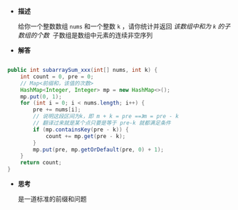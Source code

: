 -  **描述**

	给你一个整数数组 `nums` 和一个整数 `k` ，请你统计并返回 _该数组中和为 `k` 的子数组的个数_ 
	子数组是数组中元素的连续非空序列

-  **解答**

```java

public int subarraySum_xxx(int[] nums, int k) {  
    int count = 0, pre = 0;  
    // Map<前缀和，该值的次数>  
    HashMap<Integer, Integer> mp = new HashMap<>();  
    mp.put(0, 1);  
    for (int i = 0; i < nums.length; i++) {  
        pre += nums[i];  
        // 说明这段区间为k，即 m + k = pre ==》m = pre - k 
        // 翻译过来就是某个点只要是等于 pre-k 就都满足条件  
        if (mp.containsKey(pre - k)) {  
            count += mp.get(pre - k);  
        }  
        mp.put(pre, mp.getOrDefault(pre, 0) + 1);  
    }  
    return count;  
}

```


-  **思考**

	是一道标准的前缀和问题